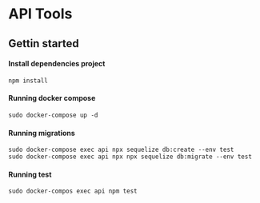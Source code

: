# API Tools

## Gettin started

#### Install dependencies project

```
npm install
```

#### Running docker compose

```
sudo docker-compose up -d
```

#### Running migrations

```
sudo docker-compose exec api npx sequelize db:create --env test
sudo docker-compose exec api npx npx sequelize db:migrate --env test
```

#### Running test

```
sudo docker-compos exec api npm test
```
